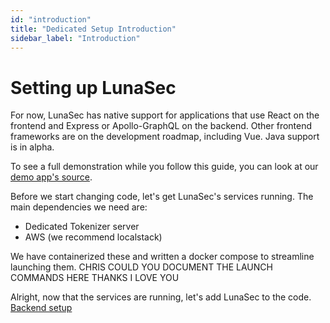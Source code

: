 ```yaml
---
id: "introduction"
title: "Dedicated Setup Introduction"
sidebar_label: "Introduction"
---
```


# Setting up LunaSec

For now, LunaSec has native support for applications that use React on the frontend and Express or Apollo-GraphQL 
on the backend. Other frontend frameworks are on the development roadmap, including Vue. Java support is in alpha.  

To see a full demonstration while you follow this guide, you can look at our 
[demo app's source](https://github.com/refinery-labs/lunasec-monorepo/tree/master/js/demo-apps/packages).  

Before we start changing code, let's get LunaSec's services running. The main dependencies we need are:
* Dedicated Tokenizer server
* AWS (we recommend localstack)

We have containerized these and written a docker compose to streamline launching them. 
CHRIS COULD YOU DOCUMENT THE LAUNCH COMMANDS HERE THANKS I LOVE YOU

Alright, now that the services are running, let's add LunaSec to the code. [Backend setup](./backend.md)